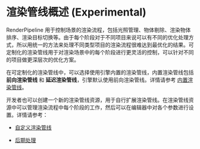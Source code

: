 # 渲染管线概述 (Experimental)

RenderPipeline 用于控制场景的渲染流程，包括光照管理、物体剔除、渲染物体排序、渲染目标切换等。由于每个阶段对于不同项目来说可以有不同的优化处理方式，所以用统一的方法来处理不同类型项目的渲染流程很难达到最优化的结果。可定制化的渲染管线用于对渲染场景中的每个阶段进行更灵活的控制，可以针对不同的项目做更深层次的优化方案。

在可定制化的渲染管线中，可以选择使用引擎内置的渲染管线，内置渲染管线包括 **前向渲染管线** 和 **延迟渲染管线**，引擎默认使用前向渲染管线。详情请参考 [内置渲染管线](builtin-pipeline.md)。

开发者也可以创建一个新的渲染管线资源，用于自行扩展渲染管线。在渲染管线资源中可以管理渲染流程中每个阶段的工作，然后可以在编辑器中对各个参数进行设置。详情请参考：

- [自定义渲染管线](user-pipeline.md)

- [后期处理](post-process.md)
